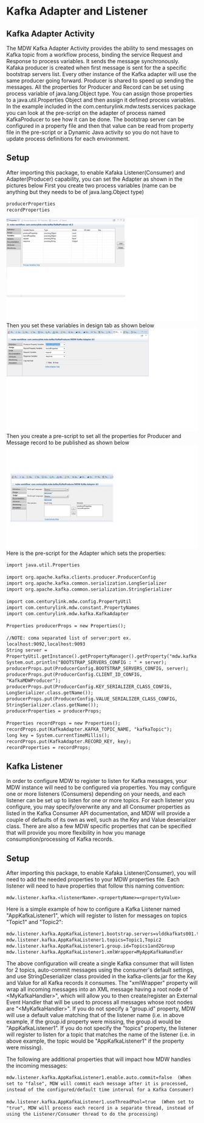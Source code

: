 # Kafka Adapter and Listener

## Kafka Adapter Activity

The MDW Kafka Adapter Activity provides the ability to send messages on Kafka topic from a workflow process, binding the service Request and Response to process variables. It sends the message synchronously. Kafaka producer is created when first message is sent for the a specific bootstrap servers list. Every other instance of the Kafka adapter will use the same producer going forward. Producer is shared to speed up sending the messages. All the properties for Producer and Record can be set using process variable of java.lang.Object type. You can assign those properties to a java.util.Properties Object and then assign it defined process variables. In the example included in the com.centurylink.mdw.tests.services package you can look at the pre-script on the adapter of process named KafkaProducer to see how it can be done. The bootstrap server can be configured in a property file and then that value can be read from property file in the pre-script or a Dynamic Java activity so you do not have to update process definitions for each environment.

## Setup

After importing this package, to enable Kafaka Listener(Consumer) and Adapter(Producer) capability, you can set the Adapter as shown in the pictures below
First you create two process variables (name can be anything but they needs to be of java.lang.Object type)

```
producerProperties
recordProperties
```
  ![Kafka Variables](kafkaAdapter-ProcessVariables.jpg "Kafka Variables")
Then you set these variables in design tab as shown below
  ![Kafka Script](kafkaAdapter-design.jpg "Kafka Adapter Design")
Then you create a pre-script to set all the properties for Producer and Message record to be published as shown below
  ![Kafka Script](kafkaAdapter-script.jpg "Kafka Script")
Here is the pre-script for the Adapter which sets the properties:

```
import java.util.Properties

import org.apache.kafka.clients.producer.ProducerConfig
import org.apache.kafka.common.serialization.LongSerializer
import org.apache.kafka.common.serialization.StringSerializer

import com.centurylink.mdw.config.PropertyUtil
import com.centurylink.mdw.constant.PropertyNames
import com.centurylink.mdw.kafka.KafkaAdapter

Properties producerProps = new Properties();

//NOTE: coma separated list of server:port ex. localhost:9092,localhost:9093
String server = PropertyUtil.getInstance().getPropertyManager().getProperty("mdw.kafka.servers");
System.out.println("BOOTSTRAP_SERVERS_CONFIG : " + server);
producerProps.put(ProducerConfig.BOOTSTRAP_SERVERS_CONFIG, server);
producerProps.put(ProducerConfig.CLIENT_ID_CONFIG, "KafkaMDWProducer");
producerProps.put(ProducerConfig.KEY_SERIALIZER_CLASS_CONFIG, LongSerializer.class.getName());
producerProps.put(ProducerConfig.VALUE_SERIALIZER_CLASS_CONFIG, StringSerializer.class.getName());
producerProperties = producerProps;

Properties recordProps = new Properties();
recordProps.put(KafkaAdapter.KAFKA_TOPIC_NAME, "kafkaTopic");
long key = System.currentTimeMillis();
recordProps.put(KafkaAdapter.RECORD_KEY, key);
recordProperties = recordProps;
```

## Kafka Listener

In order to configure MDW to register to listen for Kafka messages, your MDW instance will need to be configured via properties.   You may configure one or more listeners (Consumers) depending on your needs, and each listener can be set up to listen for one or more topics.   For each listener you configure, you may specify/overwrite any and all Consumer properties as listed in the Kafka Consumer API documentation, and MDW will provide a couple of defaults of its own as well, such as the Key and Value deserializer class. There are also a few MDW specific properties that can be specified that will provide you more flexibility in how you manage consumption/processing of Kafka records.

## Setup

After importing this package, to enable Kafaka Listener(Consumer), you will need to add the needed properties to your MDW properties file.   Each listener will need to have properties that follow this naming convention:

```
mdw.listener.kafka.<listenerName>.<propertyName>=<propertyValue>
```

Here is a simple example of how to configure a Kafka Listener named "AppKafkaListener1", which will register to listen for messages on topics "Topic1" and "Topic2":

```
mdw.listener.kafka.AppKafkaListener1.bootstrap.servers=vlddkafkats001.test.intranet:9092,vlddkafkats002.test.intranet:9092
mdw.listener.kafka.AppKafkaListener1.topics=Topic1,Topic2
mdw.listener.kafka.AppKafkaListener1.group.id=Topics1and2Group
mdw.listener.kafka.AppKafkaListener1.xmlWrapper=MyAppKafkaHandler
```

The above configuration will create a single Kafka consumer that will listen for 2 topics, auto-commit messages using the consumer's default settings, and use StringDeserializer class provided in the kafka-clients.jar for the Key and Value for all Kafka records it consumes.  The "xmlWrapper" property will wrap all incoming messages into an XML message having a root node of "\<MyKafkaHandler\>", which will allow you to then create/register an External Event Handler that will be used to process all messages whose root nodes are "\<MyKafkaHandler\>".  If you do not specify a "group.id" property, MDW will use a default value matching that of the listener name (i.e. in above example, if the group.id property were missing, the group.id would be "AppKafkaListener1".   If you do not specify the "topics" property, the listener will register to listen for a topic that matches the name of the listener (i.e. in above example, the topic would be "AppKafkaListener1" if the property were missing).

The following are additional properties that will impact how MDW handles the incoming messages:

```
mdw.listener.kafka.AppKafkaListener1.enable.auto.commit=false  (When set to "false", MDW will commit each message after it is processed, instead of the configured/default time interval for a Kafka Consumer)

mdw.listener.kafka.AppKafkaListener1.useThreadPool=true  (When set to "true", MDW will process each record in a separate thread, instead of using the Listener/Consumer thread to do the processing)
```
